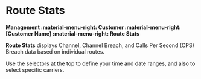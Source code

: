 # Route Stats
**Management :material-menu-right: Customer :material-menu-right: [Customer Name] :material-menu-right: Route Stats**

**Route Stats** displays Channel, Channel Breach, and Calls Per Second (CPS) Breach data based on individual routes. 

Use the selectors at the top to define your time and date ranges, and also to select specific carriers. 
